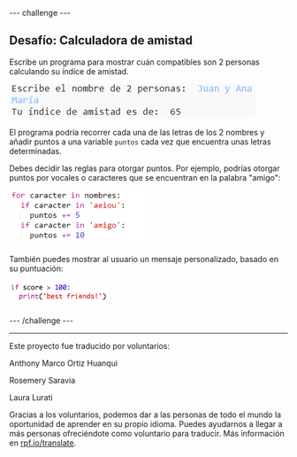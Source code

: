 --- challenge ---

## Desafío: Calculadora de amistad

Escribe un programa para mostrar cuán compatibles son 2 personas calculando su índice de amistad.

![captura de pantalla](images/messages-friends.png)

El programa podría recorrer cada una de las letras de los 2 nombres y añadir puntos a una variable `puntos` cada vez que encuentra unas letras determinadas.

Debes decidir las reglas para otorgar puntos. Por ejemplo, podrías otorgar puntos por vocales o caracteres que se encuentran en la palabra "amigo":

![captura de pantalla](images/messages-friends-code.png)

También puedes mostrar al usuario un mensaje personalizado, basado en su puntuación:

![captura de pantalla](images/messages-best-friends.png)

--- /challenge ---


***
Este proyecto fue traducido por voluntarios:

Anthony Marco Ortiz Huanqui

Rosemery Saravia

Laura Lurati

Gracias a los voluntarios, podemos dar a las personas de todo el mundo la oportunidad de aprender en su propio idioma. Puedes ayudarnos a llegar a más personas ofreciéndote como voluntario para traducir. Más información en [rpf.io/translate](https://rpf.io/translate).